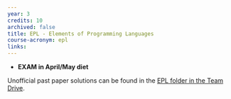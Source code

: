 ```yaml
---
year: 3
credits: 10
archived: false
title: EPL - Elements of Programming Languages
course-acronym: epl
links:
---
```


- **EXAM in April/May diet**

Unofficial past paper solutions can be found in the [EPL folder in the Team Drive](/drive?next=0B2AAOQQZ_8BxYjhfTUNsR2dEaTQ).
